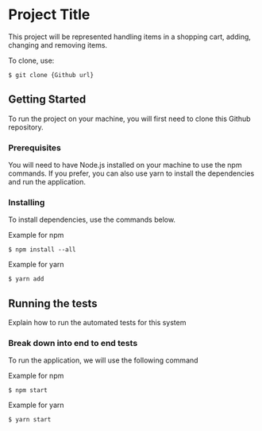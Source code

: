 # Project Title

This project will be represented handling items in a shopping cart, adding, changing and removing items.

To clone, use:

```
$ git clone {Github url}
```
## Getting Started

To run the project on your machine, you will first need to clone this Github repository.

### Prerequisites

You will need to have Node.js installed on your machine to use the npm commands. If you prefer, you can also use yarn to install the dependencies and run the application.

### Installing


To install dependencies, use the commands below.

Example for npm

```
$ npm install --all
```

Example for yarn

```
$ yarn add
```

## Running the tests

Explain how to run the automated tests for this system

### Break down into end to end tests

To run the application, we will use the following command

Example for npm

```
$ npm start
```
Example for yarn

```
$ yarn start
```
